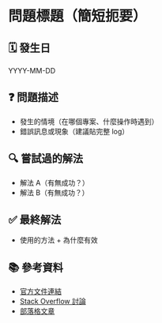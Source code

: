 # 問題標題（簡短扼要）

## 🗓 發生日
YYYY-MM-DD

## ❓ 問題描述
- 發生的情境（在哪個專案、什麼操作時遇到）
- 錯誤訊息或現象（建議貼完整 log）

## 🔍 嘗試過的解法
- 解法 A（有無成功？）
- 解法 B（有無成功？）

## ✅ 最終解法
- 使用的方法 + 為什麼有效

## 📚 參考資料
- [官方文件連結]()
- [Stack Overflow 討論]()
- [部落格文章]()

